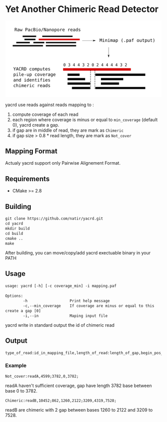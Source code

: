 # Yet Another Chimeric Read Detector

![yacrd pipeline presentation](image/pipeline.svg)

yacrd use reads against reads mapping to :
1. compute coverage of each read
2. each region where coverage is minus or equal to `min_coverage` (default 0), yacrd create a gap.
3. if gap are in middle of read, they are mark as `Chimeric`
4. if gap size > 0.8 * read length, they are mark as `Not_cover`

## Mapping Format

Actualy yacrd support only Pairwise Alignement Format.


## Requirements

- CMake >= 2.8


## Building

```
git clone https://github.com/natir/yacrd.git
cd yacrd
mkdir build
cd build
cmake ..
make
```

After building, you can move/copy/add yacrd exectuable binary in your PATH


## Usage

```
usage: yacrd [-h] [-c coverage_min] -i mapping.paf

Options:
        -h                   Print help message
        -c,--min_coverage    If coverage are minus or equal to this create a gap [0]
        -i,--in              Maping input file

```

yacrd write in standard output the id of chimeric read

## Output

```
type_of_read:id_in_mapping_file,length_of_read:length_of_gap,begin_pos_of_gap,end_pos_of_gap;length_of_gap,be…
```

### Example

```
Not_cover:readA,4599;3782,0,3782;
```

readA haven't sufficient coverage, gap have length 3782 base between base 0 to 3782.

```
Chimeric:readB,10452;862,1260,2122;3209,4319,7528;
```

readB are chimeric with 2 gap between bases 1260 to 2122 and 3209 to 7528.
